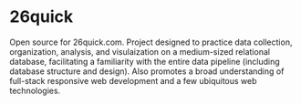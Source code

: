 # 26quick

Open source for 26quick.com. Project designed to practice data collection, organization, analysis, and visulaization on a medium-sized relational database, facilitating a familiarity with the entire data pipeline (including database structure and design). Also promotes a broad understanding of full-stack responsive web development and a few ubiquitous web technologies.
